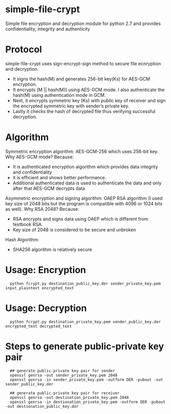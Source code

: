 # simple-file-crypt
Simple file encryption and decryption module for python 2.7 and provides confidentiality, integrity and authenticity

# Protocol
simple-file-crypt uses sign-encrypt-sign method to secure file ecnryption and decryption.
- It signs the hash(M) and generates 256-bit key(Ks) for AES-GCM encryption.
- It encrypts [M || hash(M)] using AES-GCM mode. I also authenticate the hash(M) using authentication mode in GCM.
- Next, it encrypts symmetric key (Ks) with public key of receiver and sign the encrypted symmetric key with sender’s private key.
- Lastly it checks the hash of decrypted file thus verifying successful decryption.

# Algorithm
Symmetric encryption algorithm: AES-GCM-256 which uses 256-bit key. Why AES-GCM mode? Because:
- It is authenticated encryption algorithm which provides data integrity and confidentiality
- it is efficient and shows better performance. 
- Additional authenticated data is used to authenticate the data and only after that AES-GCM decrypts data

Asymmetric encryption and signing algorithm: OAEP RSA algorithm (I used key size of 2048 bits but the program is compatible with 4096 or 1024 bits as well). Why RSA 2048? Because:
- RSA encrypts and signs data using OAEP which is different from textbook RSA.
- Key size of 2048 is considered to be secure and unbroken

Hash Algorithm: 
- SHA256 algorithm is relatively secure

# Usage: Encryption
      python fcrypt.py destination_public_key.der sender_private_key.pem input_plaintext encrypted_text

# Usage: Decryption
      python fcrypt.py destination_private_key.pem sender_public_key.der encrypted_text decrypted_text
      
# Steps to generate public-private key pair
      ## generate public-private key pair for sender
      openssl genrsa -out sender_private_key.pem 2048
      openssl genrsa -in sender_private_key.pem -outform DER -pubout -out sender_public_key.der
      
      ## generate public-private key pair for receiver
      openssl genrsa -out destination_private_key.pem 2048
      openssl genrsa -in destionation_private_key.pem -outform DER -pubout -out destionation_public_key.der
      
